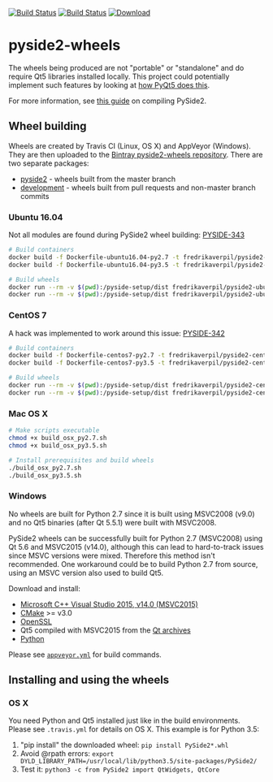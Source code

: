 [![Build Status](https://travis-ci.org/fredrikaverpil/pyside2-wheels.svg?branch=master)](https://travis-ci.org/fredrikaverpil/pyside2-wheels) [![Build Status](https://ci.appveyor.com/api/projects/status/plmqonu08rea3s4f/branch/master?svg=true)](https://ci.appveyor.com/project/fredrikaverpil/pyside2-wheels) [ ![Download](https://api.bintray.com/packages/fredrikaverpil/pyside2-wheels/pyside2/images/download.svg) ](https://bintray.com/fredrikaverpil/pyside2-wheels/pyside2/_latestVersion)

# pyside2-wheels

The wheels being produced are not "portable" or "standalone" and do require Qt5 libraries installed locally. This project could potentially implement such features by looking at [how PyQt5 does this](https://github.com/pyqt/python-qt5/wiki/Updating-the-repository#bundling).

For more information, see [this guide](https://fredrikaverpil.github.io/2016/08/17/compiling-pyside2/) on compiling PySide2.

## Wheel building

Wheels are created by Travis CI (Linux, OS X) and AppVeyor (Windows). They are then uploaded to the [Bintray pyside2-wheels repository](https://bintray.com/fredrikaverpil/pyside2-wheels/). There are two separate packages:

* [pyside2](https://bintray.com/fredrikaverpil/pyside2-wheels/pyside2) - wheels built from the master branch
* [development](https://bintray.com/fredrikaverpil/pyside2-wheels/development) - wheels built from pull requests and non-master branch commits

### Ubuntu 16.04

Not all modules are found during PySide2 wheel building: [PYSIDE-343](https://bugreports.qt.io/browse/PYSIDE-343)

```bash
# Build containers
docker build -f Dockerfile-ubuntu16.04-py2.7 -t fredrikaverpil/pyside2-ubuntu16.04-py2.7 .
docker build -f Dockerfile-ubuntu16.04-py3.5 -t fredrikaverpil/pyside2-ubuntu16.04-py3.5 .

# Build wheels
docker run --rm -v $(pwd):/pyside-setup/dist fredrikaverpil/pyside2-ubuntu16.04-py2.7
docker run --rm -v $(pwd):/pyside-setup/dist fredrikaverpil/pyside2-ubuntu16.04-py3.5
```

### CentOS 7

A hack was implemented to work around this issue: [PYSIDE-342](https://bugreports.qt.io/browse/PYSIDE-342)

```bash
# Build containers
docker build -f Dockerfile-centos7-py2.7 -t fredrikaverpil/pyside2-centos7-py2.7 .
docker build -f Dockerfile-centos7-py3.5 -t fredrikaverpil/pyside2-centos7-py3.5 .

# Build wheels
docker run --rm -v $(pwd):/pyside-setup/dist fredrikaverpil/pyside2-centos7-py2.7
docker run --rm -v $(pwd):/pyside-setup/dist fredrikaverpil/pyside2-centos7-py3.5
```

### Mac OS X

```bash
# Make scripts executable
chmod +x build_osx_py2.7.sh
chmod +x build_osx_py3.5.sh

# Install prerequisites and build wheels
./build_osx_py2.7.sh
./build_osx_py3.5.sh
```

### Windows

No wheels are built for Python 2.7 since it is built using MSVC2008 (v9.0) and no Qt5 binaries (after Qt 5.5.1) were built with MSVC2008.

PySide2 wheels can be successfully built for Python 2.7 (MSVC2008) using Qt 5.6 and MSVC2015 (v14.0), although this can lead to hard-to-track issues since MSVC versions were mixed. Therefore this method isn't recommended. One workaround could be to build Python 2.7 from source, using an MSVC version also used to build Qt5.

Download and install:

* [Microsoft C++ Visual Studio 2015, v14.0 (MSVC2015)](https://www.visualstudio.com/)
* [CMake](https://cmake.org/download) >= v3.0
* [OpenSSL](https://sourceforge.net/projects/openssl)
* Qt5 compiled with MSVC2015 from the [Qt archives](https://download.qt.io/archive/qt/)
* [Python](https://www.python.org)

Please see [`appveyor.yml`](https://github.com/fredrikaverpil/pyside2-wheels/blob/master/appveyor.yml) for build commands.

## Installing and using the wheels

### OS X

You need Python and Qt5 installed just like in the build environments. Please see `.travis.yml` for details on OS X. This example is for Python 3.5:

1. "pip install" the downloaded wheel: `pip install PySide2*.whl`
2. Avoid @rpath errors: `export DYLD_LIBRARY_PATH=/usr/local/lib/python3.5/site-packages/PySide2/`
3. Test it: `python3 -c from PySide2 import QtWidgets, QtCore`

